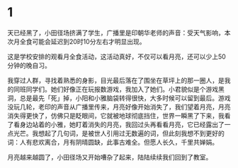 # 1

天已经黑了，小田径场挤满了学生，广播里是印朝华老师的声音：受天气影响，本次月全食可能会延迟到20时10分左右才明显出现。

这是学校安排的观看月全食活动，这活动真好，不仅可以看月亮，还可以少上50分钟的晚自习。

我穿过人群，寻找着熟悉的身影，目光最后落在了围坐在草坪上的那一圈人，是我的同班同学们。她们好像正在玩报数游戏，我加入了她们。小君貌似是个游戏黑洞，总是最先「死」掉，小阳和小雅脑袋转得很快，大多时候可以留到最后。游戏没玩几轮，老印的声音从广播里传来，月亮好像开始消失了，我们望着月亮，月亮消失得更快了，仿佛只是眨眼间，它就被地球彻底挡住，世界一瞬黑了下来，我看了看身边站着的小雅，她盯着消失的月亮，我回过头再看看月亮，它已经露出了一点光芒。我想起了几句词，是被世人引用过无数遍的词，但此刻我想不到更好的词：人有悲欢离合，月有阴晴圆缺，此事古难全。但愿人长久，千里共婵娟。

月亮越来越圆了，小田径场又开始嘈杂了起来，陆陆续续我们回到了教室。